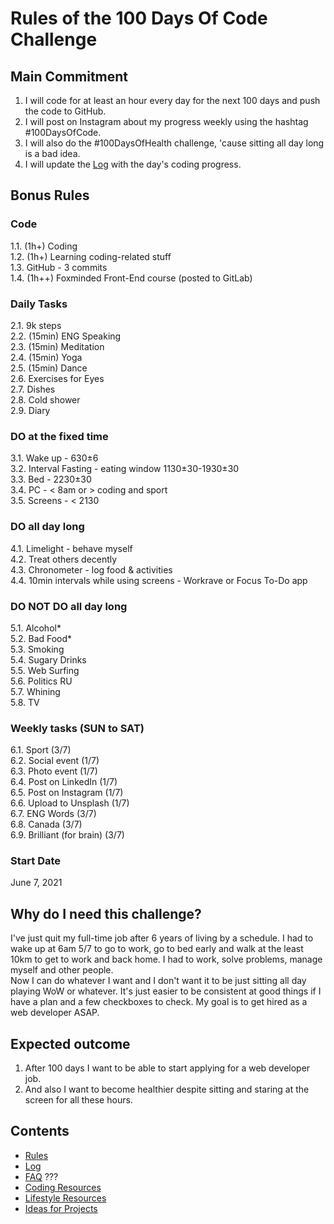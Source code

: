 # Rules of the 100 Days Of Code Challenge

## Main Commitment
1. I will code for at least an hour every day for the next 100 days and push the code to GitHub.
2. I will post on Instagram about my progress weekly using the hashtag #100DaysOfCode.
3. I will also do the #100DaysOfHealth challenge, 'cause sitting all day long is a bad idea.
4. I will update the [Log](log.md) with the day's coding progress.

## Bonus Rules
### Code
1.1. (1h+) Coding  
1.2. (1h+) Learning coding-related stuff  
1.3. GitHub - 3 commits  
1.4. (1h++) Foxminded Front-End course (posted to GitLab)

### Daily Tasks
2.1. 9k steps  
2.2. (15min) ENG Speaking  
2.3. (15min) Meditation  
2.4. (15min) Yoga  
2.5. (15min) Dance  
2.6. Exercises for Eyes  
2.7. Dishes  
2.8. Cold shower  
2.9. Diary  

### DO at the fixed time
3.1. Wake up - 630±6  
3.2. Interval Fasting - eating window 1130±30-1930±30  
3.3. Bed - 2230±30  
3.4. PC - < 8am or > coding and sport  
3.5. Screens - < 2130

### DO all day long
4.1. Limelight - behave myself  
4.2. Treat others decently  
4.3. Chronometer - log food & activities  
4.4. 10min intervals while using screens - Workrave or Focus To-Do app  

### DO NOT DO all day long
5.1. Alcohol*  
5.2. Bad Food*  
5.3. Smoking  
5.4. Sugary Drinks  
5.5. Web Surfing  
5.6. Politics RU  
5.7. Whining  
5.8. TV  

### Weekly tasks (SUN to SAT)
6.1. Sport (3/7)  
6.2. Social event (1/7)  
6.3. Photo event (1/7)  
6.4. Post on LinkedIn (1/7)  
6.5. Post on Instagram (1/7)  
6.6. Upload to Unsplash (1/7)  
6.7. ENG Words (3/7)  
6.8. Canada (3/7)  
6.9. Brilliant (for brain) (3/7)   

### Start Date
June 7, 2021

## Why do I need this challenge?
I've just quit my full-time job after 6 years of living by a schedule. I had to wake up at 6am 5/7 to go to work, go to bed early and walk at the least 10km to get to work and back home. I had to work, solve problems, manage myself and other people.  
Now I can do whatever I want and I don't want it to be just sitting all day playing WoW or whatever. It's just easier to be consistent at good things if I have a plan and a few checkboxes to check.
My goal is to get hired as a web developer ASAP.

## Expected outcome
1. After 100 days I want to be able to start applying for a web developer job.
2. And also I want to become healthier despite sitting and staring at the screen for all these hours.

## Contents
* [Rules](rules.md)
* [Log](log.md)
* [FAQ](FAQ.md) ???
* [Coding Resources](resources-programming.md)
* [Lifestyle Resources](resources-other.md)
* [Ideas for Projects](ideas-for-projects.md)
